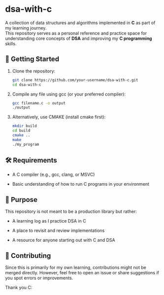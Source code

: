 # dsa-with-c

A collection of data structures and algorithms implemented in **C** as part of my learning journey.  
This repository serves as a personal reference and practice space for understanding core concepts of **DSA** and improving my **C programming** skills.

## 🚀 Getting Started

1. Clone the repository:
    ```bash
    git clone https://github.com/your-username/dsa-with-c.git
    cd dsa-with-c
    ```
2. Compile any file using gcc (or your preferred compiler):
    ```bash
    gcc filename.c -o output
    ./output
    ```
3. Alternatively, use CMAKE (install cmake first):
    ```bash
    mkdir build
    cd build
    cmake ..
    make
    ./my_program
    ```

## 🛠️ Requirements

- A C compiler (e.g., gcc, clang, or MSVC)

- Basic understanding of how to run C programs in your environment

## 🎯 Purpose

This repository is not meant to be a production library but rather:

- A learning log as I practice DSA in C

- A place to revisit and review implementations

- A resource for anyone starting out with C and DSA

## 🤝 Contributing

Since this is primarily for my own learning, contributions might not be merged directly. However, feel free to open an issue or share suggestions if you spot errors or improvements.

Thank you C:
